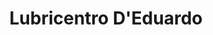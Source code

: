---
title: "Lubricentro D'Eduardo"
url: /hatillo/lubricentro-deduardo/
shop: reparación de automóviles
---
